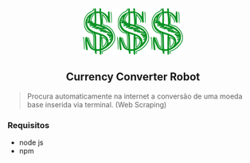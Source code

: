 <p align="center">
      <img src="imgs/readme-logo.png" alt="Logo">

<h2 align="center">Currency Converter Robot</h2>

> Procura automaticamente na internet a conversão de uma moeda base inserida via terminal. (Web Scraping)

</p>

### Requisitos

- node js
- npm
